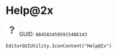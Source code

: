 # Help@2x
![](/img/Help@2x.png)
GUID: `8845824595915486143`
```
EditorGUIUtility.IconContent("Help@2x")
```
